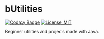 # bUtilities #
[![Codacy Badge](https://app.codacy.com/project/badge/Grade/4d03276c339f404988e2e03a3e85f0ef)](https://www.codacy.com/gh/kareem-ghazi/bUtilities/dashboard?utm_source=github.com&amp;utm_medium=referral&amp;utm_content=kareem-ghazi/bUtilities&amp;utm_campaign=Badge_Grade)
[![License: MIT](https://img.shields.io/badge/License-MIT-red.svg)](https://opensource.org/licenses/MIT)

Beginner utilities and projects made with Java.
